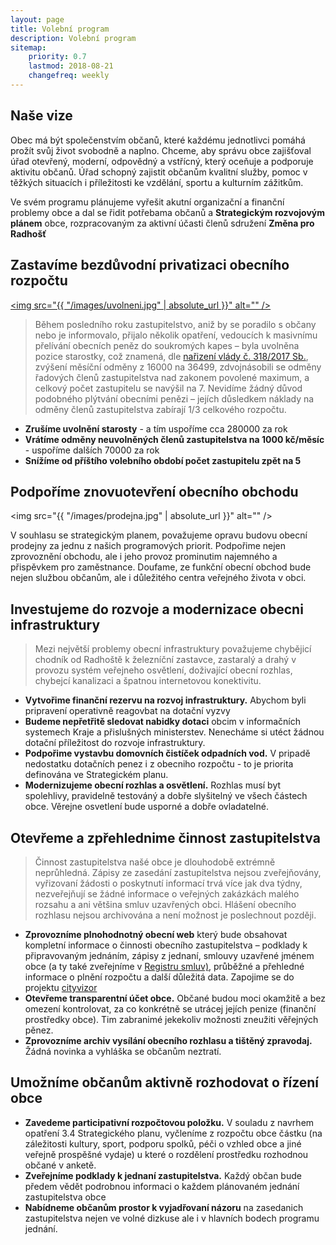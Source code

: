 ```yaml
---
layout: page
title: Volební program 
description: Volební program
sitemap:
    priority: 0.7
    lastmod: 2018-08-21
    changefreq: weekly
---
```

## Naše vize
Obec má být společenstvím občanů, které každému jednotlivci pomáhá 
prožít svůj život svobodně a naplno. Chceme, aby správu obce 
zajišťoval úřad otevřený, moderní, odpovědný a vstřícný, který 
oceňuje a podporuje aktivitu občanů. Úřad schopný zajistit občanům 
kvalitní služby, pomoc v těžkých situacích i příležitosti ke 
vzdělání, sportu a kulturním zážitkům.

Ve svém programu plánujeme vyřešit akutní organizační 
a finanční problemy obce a dal se řidit potřebama občanů a 
<b>Strategickým rozvojovým plánem</b> obce, rozpracovaným 
za aktivní účasti členů sdružení <b>Změna pro Radhošť</b> 

## Zastavíme bezdůvodní privatizaci obecního rozpočtu 
<a href="#" class="image main"><img src="{{ "/images/uvolneni.jpg" | absolute_url }}" alt="" /></a>
<blockquote>
Během posledního roku zastupitelstvo, aniž by se poradilo s občany 
nebo je informovalo, přijalo několik opatření, vedoucích k masivnímu 
přelívání obecních peněz do soukromých kapes – byla uvolněna 
pozice starostky, což znamená, dle 
<a href="https://www.zakonyprolidi.cz/cs/2017-318">nařizení vlády č. 318/2017 Sb.</a>, 
zvýšení měsíční odměny z 16000 na 36499, zdvojnásobili 
se odměny řadových členů zastupitelstva nad zakonem povolené maximum,
a celkový počet zastupitelu se navýšil na 7. Nevidíme žádný 
důvod podobného plýtvání obecními penězi – jejích důsledkem 
náklady na odměny členů zastupitelstva zabírají 
1/3 celkového rozpočtu.
</blockquote>

- <b>Zrušíme uvolnění starosty</b> - a tím uspoříme cca 280000 za rok
- <b>Vrátíme odměny neuvolněných členů zastupitelstva na 1000 kč/měsíc</b> - uspoříme dalších 70000 za rok
- <b>Snížíme od příštího volebního období počet zastupitelu zpět na 5</b>

## Podpoříme znovuotevření obecního obchodu
<span class="image main"><img src="{{ "/images/prodejna.jpg" | absolute_url }}" alt="" /></span>

V souhlasu se strategickým planem, považujeme opravu budovu obecní prodejny 
za jednu z našich programových priorit. Podpořime nejen zprovoznění 
obchodu, ale i jeho provoz prominutim najemného a přispěvkem pro 
zaměstnance. Doufame, ze funkční obecní obchod bude nejen službou 
občanům, ale i důležitého centra veřejného života v obci.

## Investujeme do rozvoje a modernizace obecni infrastruktury

<blockquote>
Mezi největší problemy obecní infrastruktury považujeme chybějicí 
chodník od Radhoště k železníční zastavce, zastaralý a drahý 
v provozu systém veřejneho osvětlení, doživající obecní rozhlas, 
chybejcí kanalizaci a špatnou internetovou konektivitu. 
</blockquote>

- <b>Vytvořime finanční rezervu na rozvoj infrastruktury.</b> 
Abychom byli pripravení operativně reagovbat na dotační vyzvy 
- <b>Budeme nepřetřitě sledovat nabidky dotaci</b> obcim 
v informačních systemech Kraje a přislušných ministerstev. 
Nenecháme si utéct žádnou dotační příležitost do rozvoje 
infrastruktury.  
- <b>Podpořime vystavbu domovních čistíček odpadních vod.</b>
V pripadě nedostatku dotačních penez i z obecniho rozpočtu -
to je priorita definována ve Strategickém planu.
- <b>Modernizujeme obecní rozhlas a osvětlení.</b> Rozhlas
musí byt spolehlivy, pravidelně testováný a dobře slyšitelný
ve všech částech obce. Věrejne osvetlení bude usporné a dobře
ovladatelné.
    
## Otevřeme a zpřehlednime činnost zastupitelstva  

<blockquote>
Činnost zastupitelstva našé obce je dlouhodobě extrémně neprůhledná. 
Zápisy ze zasedání zastupitelstva nejsou zveřejňovány, vyřizovaní 
žádosti o poskytnutí informací trvá více jak dva týdny, nezveřejňují 
se žádné informace o veřejných zakázkách malého rozsahu a ani 
většina smluv uzavřených obci. Hlášení obecního rozhlasu nejsou 
archivována a není možnost je poslechnout později. 
</blockquote>

- <b>Zprovozníme plnohodnotný obecní web</b>
který bude obsahovat kompletní informace o činnosti obecního 
zastupitelstva – podklady k připravovaným jednáním, zápisy z jednaní, 
smlouvy uzavřené jménem obce (a ty také zveřejníme v 
<a href="https://smlouvy.gov.cz/">Registru smluv)</a>, 
průběžné a přehledné informace o plnění rozpočtu a další důležitá data.
Zapojime se do projektu <a href="https://cityvizor.cz/">cityvizor</a> 
- <b>Otevřeme transparentní účet obce.</b> Občané budou moci okamžitě a 
bez omezení kontrolovat, za co konkrétně se utrácej jejích penize 
(finanční prostředky obce). Tim zabranimé jekekoliv možnosti zneužiti
věřejných pěnez.
- <b>Zprovozníme archiv vysílání obecního rozhlasu a tištěný zpravodaj.</b> 
Žádná novinka a vyhláška se občanům neztratí.

## Umožníme občanům aktivně rozhodovat o řízení obce

- <b>Zavedeme participativní rozpočtovou položku.</b> 
V souladu z navrhem opatření 3.4 Strategického planu, vyčleníme 
z rozpočtu obce částku (na záležitosti kultury, sport, podporu 
spolků, péči o vzhled obce a jiné veřejně prospěšné vydaje) 
u které o rozdělení prostředku rozhodnou občané v anketě.
- <b>Zveřejníme podklady k jednaní zastupitelstva.</b>
Každý občan bude předem vědět podrobnou informaci o každem 
plánovaném jednání zastupitelstva obce
- <b>Nabídneme občanům prostor k vyjadřovaní názoru</b> na zasedanich
zastupitelstva nejen ve volné dizkuse ale i v hlavních bodech 
programu jednání.

